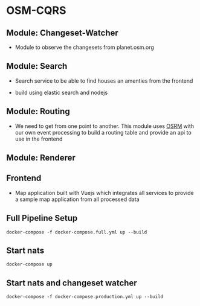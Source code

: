 # OSM-CQRS

## Module: Changeset-Watcher

- Module to observe the changesets from planet.osm.org

## Module: Search

- Search service to be able to find houses an amenties from the frontend

- build using elastic search and nodejs


## Module: Routing

- We need to get from one point to another. This module uses [OSRM](http://project-osrm.org/) with our own event processing to build a routing table and provide an api to use in the frontend


## Module: Renderer


## Frontend
- Map application built with Vuejs which integrates all services to provide a sample map application from all processed data

## Full Pipeline Setup

```vim
docker-compose -f docker-compose.full.yml up --build
```

## Start nats

```vim
docker-compose up
```

## Start nats and changeset watcher

```vim
docker-compose -f docker-compose.production.yml up --build
```